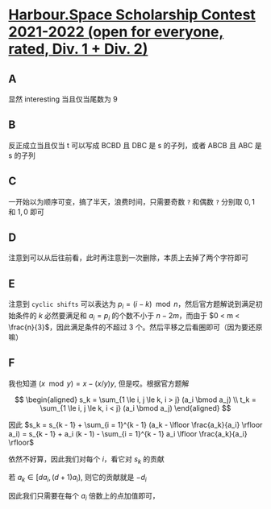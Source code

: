 # [Harbour.Space Scholarship Contest 2021-2022 (open for everyone, rated, Div. 1 + Div. 2)](https://codeforces.com/contest/1553)

## A

显然 interesting 当且仅当尾数为 9

## B

反正成立当且仅当 t 可以写成 BCBD 且 DBC 是 s 的子列，或者 ABCB 且 ABC 是 s 的子列

## C

一开始以为顺序可变，搞了半天，浪费时间，只需要奇数 `?` 和偶数 `?` 分别取 $0, 1$ 和 $1, 0$ 即可

## D

注意到可以从后往前看，此时再注意到一次删除，本质上去掉了两个字符即可

## E

注意到 `cyclic shifts` 可以表达为 $p_i = (i - k) \mod n$，然后官方题解说到满足初始条件的 $k$ 必然要满足和 $a_i = p_i$ 的个数不小于 $n - 2 m$，而由于 $0 < m < \frac{n}{3}$，因此满足条件的不超过 3 个。然后平移之后看圈即可（因为要还原嘛）

## F

我也知道 $(x \mod y) = x - (x / y)y$, 但是哎。根据官方题解

$$
\begin{aligned}
s_k = \sum_{1 \le i, j \le k, i > j} (a_i \bmod a_j) \\
t_k = \sum_{1 \le i, j \le k, i < j} (a_i \bmod a_j)
\end{aligned}
$$

因此 $s_k = s_{k - 1} + \sum_{i = 1}^{k - 1} (a_k - \lfloor \frac{a_k}{a_i} \rfloor a_i) = s_{k - 1} + a_i (k - 1) - \sum_{i = 1}^{k - 1} a_i \lfloor \frac{a_k}{a_i} \rfloor$

依然不好算，因此我们对每个 $i$，看它对 $s_k$ 的贡献

若 $a_k \in [d a_i, (d + 1) a_i)$, 则它的贡献就是 $-d_i$

因此我们只需要在每个 $a_i$ 倍数上的点加值即可，

